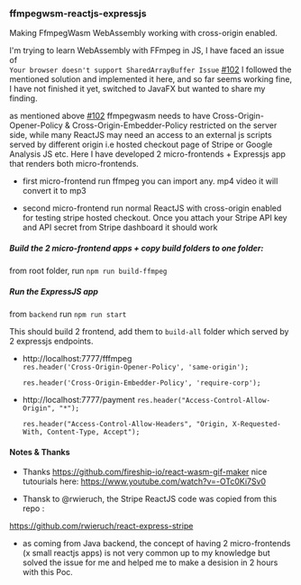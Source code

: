 ### ffmpegwsm-reactjs-expressjs

Making FfmpegWasm WebAssembly working with cross-origin enabled.

I'm trying to learn WebAssembly with FFmpeg in JS,  I have faced an issue of  
`Your browser doesn't support SharedArrayBuffer Issue` [#102](https://github.com/ffmpegwasm/ffmpeg.wasm/issues/102 "#102")
I followed the mentioned solution and implemented it here, and  so far seems working fine,  I have not finished it yet,
switched to JavaFX but wanted to share my finding.


as mentioned above  [#102](https://github.com/ffmpegwasm/ffmpeg.wasm/issues/102 "#102") 
ffmpegwasm needs to have Cross-Origin-Opener-Policy &amp; Cross-Origin-Embedder-Policy restricted on the server side, 
while many ReactJS may need an access to an external js scripts served by different origin i.e hosted checkout page of Stripe  or Google Analysis JS etc.
Here I have developed 2 micro-frontends  + Expressjs app that renders both micro-frontends.

* first micro-frontend run ffmpeg 
you can import any. mp4 video it will convert it to mp3

* second micro-frontend run normal ReactJS with cross-origin enabled for testing  stripe hosted checkout.
Once you attach your Stripe API key and API secret from Stripe dashboard it should work 

##### Build the 2 micro-frontend apps + copy build folders to one folder: 
from root folder, run `npm run build-ffmpeg`
##### Run the ExpressJS app 
from `backend`  run `npm run start` 

This should build 2 frontend, add them to `build-all` folder which served by 2 expressjs endpoints.


* http://localhost:7777/fffmpeg  
  `res.header('Cross-Origin-Opener-Policy', 'same-origin');`
  
  `res.header('Cross-Origin-Embedder-Policy', 'require-corp'); `
  
* http://localhost:7777/payment
  `res.header("Access-Control-Allow-Origin", "*");`
  
  `res.header("Access-Control-Allow-Headers", "Origin, X-Requested-With, Content-Type, Accept");`
  

#### Notes & Thanks
* Thanks https://github.com/fireship-io/react-wasm-gif-maker 
nice tutourials here:
https://www.youtube.com/watch?v=-OTc0Ki7Sv0 
 
* Thansk to  @rwieruch, the Stripe ReactJS code was copied from this repo  :

https://github.com/rwieruch/react-express-stripe

* as coming from Java backend, the concept of having 2 micro-frontends 
(x small reactjs apps) is not very common up to my knowledge but solved the issue for me and helped me to make a desision in 2 hours with this Poc.
